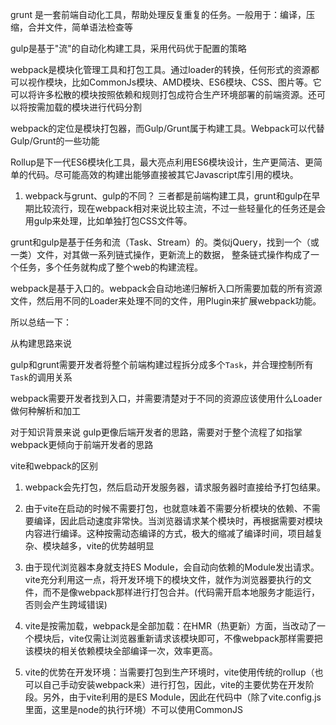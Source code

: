 grunt 是一套前端自动化工具，帮助处理反复重复的任务。一般用于：编译，压缩，合并文件，简单语法检查等

gulp是基于"流"的自动化构建工具，采用代码优于配置的策略

webpack是模块化管理工具和打包工具。通过loader的转换，任何形式的资源都可以视作模块，比如CommonJs模块、AMD模块、ES6模块、CSS、图片等。它可以将许多松散的模块按照依赖和规则打包成符合生产环境部署的前端资源。还可以将按需加载的模块进行代码分割

webpack的定位是模块打包器，而Gulp/Grunt属于构建工具。Webpack可以代替Gulp/Grunt的一些功能

Rollup是下一代ES6模块化工具，最大亮点利用ES6模块设计，生产更简洁、更简单的代码。尽可能高效的构建出能够直接被其它Javascript库引用的模块。


1. webpack与grunt、gulp的不同？
三者都是前端构建工具，grunt和gulp在早期比较流行，现在webpack相对来说比较主流，不过一些轻量化的任务还是会用gulp来处理，比如单独打包CSS文件等。

grunt和gulp是基于任务和流（Task、Stream）的。类似jQuery，找到一个（或一类）文件，对其做一系列链式操作，更新流上的数据， 整条链式操作构成了一个任务，多个任务就构成了整个web的构建流程。

webpack是基于入口的。webpack会自动地递归解析入口所需要加载的所有资源文件，然后用不同的Loader来处理不同的文件，用Plugin来扩展webpack功能。

所以总结一下：

从构建思路来说


gulp和grunt需要开发者将整个前端构建过程拆分成多个`Task`，并合理控制所有`Task`的调用关系

webpack需要开发者找到入口，并需要清楚对于不同的资源应该使用什么Loader做何种解析和加工

对于知识背景来说
gulp更像后端开发者的思路，需要对于整个流程了如指掌 webpack更倾向于前端开发者的思路




vite和webpack的区别

1. webpack会先打包，然后启动开发服务器，请求服务器时直接给予打包结果。

2. 由于vite在启动的时候不需要打包，也就意味着不需要分析模块的依赖、不需要编译，因此启动速度非常快。当浏览器请求某个模块时，再根据需要对模块内容进行编译。这种按需动态编译的方式，极大的缩减了编译时间，项目越复杂、模块越多，vite的优势越明显

3. 由于现代浏览器本身就支持ES Module，会自动向依赖的Module发出请求。vite充分利用这一点，将开发环境下的模块文件，就作为浏览器要执行的文件，而不是像webpack那样进行打包合并。(代码需开启本地服务才能运行，否则会产生跨域错误)

4. vite是按需加载，webpack是全部加载：在HMR（热更新）方面，当改动了一个模块后，vite仅需让浏览器重新请求该模块即可，不像webpack那样需要把该模块的相关依赖模块全部编译一次，效率更高。

5. vite的优势在开发环境：当需要打包到生产环境时，vite使用传统的rollup（也可以自己手动安装webpack来）进行打包，因此，vite的主要优势在开发阶段。另外，由于vite利用的是ES Module，因此在代码中（除了vite.config.js里面，这里是node的执行环境）不可以使用CommonJS
